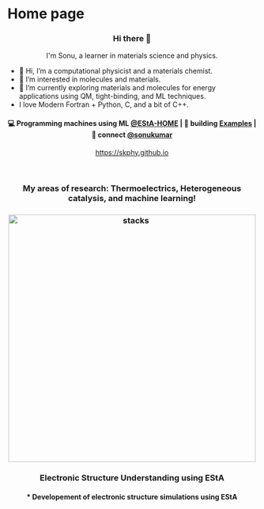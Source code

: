 # Home page

<h3 align="center"> Hi there 👋</h3>

<p align="center">
I'm Sonu, a learner in materials science and physics.

- 👋 Hi, I’m a computational physicist and a materials chemist.
- 👀 I’m interested in molecules and materials.
- 🌱 I’m currently exploring materials and molecules for energy applications using QM, tight-binding, and ML techniques.
- I love Modern Fortran + Python, C, and a bit of C++.
  
</p>

<h4 align="center">
💻 Programming machines using ML <a href="https://skphy.github.io/esta/html/index.html">@EStA-HOME</a> | 🌱 building <a href="https://skphy.github.io/esta/html/file3.html">Examples</a> | 💬 connect <a href="https://twitter.com/sonukumar">@sonukumar</a>
</h4>
<p  align="center">
<a href="https://skphy.github.io/">https://skphy.github.io</a>
</p>

<br/>
<h3 align="center">
My areas of research: Thermoelectrics, Heterogeneous catalysis, and machine learning!
</h3>


<h3 align="center">
<img src="https://skphy.github.io/esta/html/_images/esta_logo_general1_1.png" alt="stacks" width=500/>
</h3>

<h3 align="center">
  Electronic Structure Understanding using EStA  
  <br/>
  <h4 align="center">
    * Developement of electronic structure simulations using EStA
  </h4>
  
</h3> 
